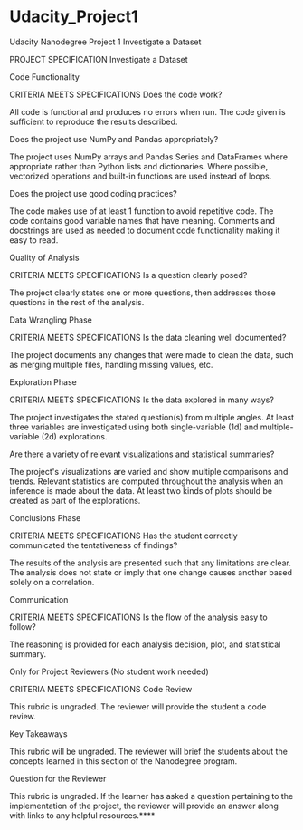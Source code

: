 # Udacity_Project1
Udacity Nanodegree Project 1 Investigate a Dataset


PROJECT SPECIFICATION
Investigate a Dataset

Code Functionality

CRITERIA
MEETS SPECIFICATIONS
Does the code work?

All code is functional and produces no errors when run. The code given is sufficient to reproduce the results described.

Does the project use NumPy and Pandas appropriately?

The project uses NumPy arrays and Pandas Series and DataFrames where appropriate rather than Python lists and dictionaries. Where possible, vectorized operations and built-in functions are used instead of loops.

Does the project use good coding practices?

The code makes use of at least 1 function to avoid repetitive code. The code contains good variable names that have meaning. Comments and docstrings are used as needed to document code functionality making it easy to read.

Quality of Analysis

CRITERIA
MEETS SPECIFICATIONS
Is a question clearly posed?

The project clearly states one or more questions, then addresses those questions in the rest of the analysis.

Data Wrangling Phase

CRITERIA
MEETS SPECIFICATIONS
Is the data cleaning well documented?

The project documents any changes that were made to clean the data, such as merging multiple files, handling missing values, etc.

Exploration Phase

CRITERIA
MEETS SPECIFICATIONS
Is the data explored in many ways?

The project investigates the stated question(s) from multiple angles. At least three variables are investigated using both single-variable (1d) and multiple-variable (2d) explorations.

Are there a variety of relevant visualizations and statistical summaries?

The project's visualizations are varied and show multiple comparisons and trends. Relevant statistics are computed throughout the analysis when an inference is made about the data.
At least two kinds of plots should be created as part of the explorations.

Conclusions Phase

CRITERIA
MEETS SPECIFICATIONS
Has the student correctly communicated the tentativeness of findings?

The results of the analysis are presented such that any limitations are clear. The analysis does not state or imply that one change causes another based solely on a correlation.

Communication

CRITERIA
MEETS SPECIFICATIONS
Is the flow of the analysis easy to follow?

The reasoning is provided for each analysis decision, plot, and statistical summary.

Only for Project Reviewers (No student work needed)

CRITERIA
MEETS SPECIFICATIONS
Code Review

This rubric is ungraded. The reviewer will provide the student a code review.

Key Takeaways

This rubric will be ungraded. The reviewer will brief the students about the concepts learned in this section of the Nanodegree program.

Question for the Reviewer

This rubric is ungraded. If the learner has asked a question pertaining to the implementation of the project, the reviewer will provide an answer along with links to any helpful resources.****

